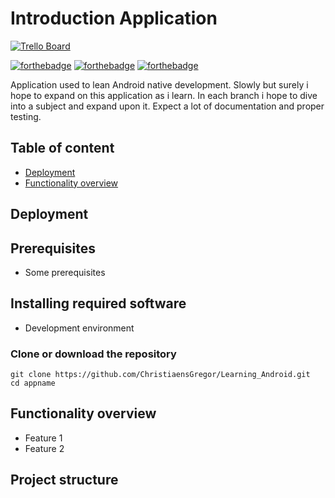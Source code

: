 # Introduction Application
[![Trello Board](https://img.shields.io/badge/Planning-Trello-brightred.svg?style=flat-square)](https://trello.com/b/1Oq2Anks/introduction-application)

[![forthebadge](https://forthebadge.com/images/badges/built-for-android.svg)](https://forthebadge.com)
[![forthebadge](https://forthebadge.com/images/badges/built-with-love.svg)](https://forthebadge.com)
[![forthebadge](https://forthebadge.com/images/badges/60-percent-of-the-time-works-every-time.svg)](https://forthebadge.com)

Application used to lean Android native development. Slowly but surely i hope to expand on this application as i learn.
In each branch i hope to dive into a subject and expand upon it. Expect a lot of documentation and proper testing.

## Table of content
- [Deployment](#Deployment)
- [Functionality overview](#Functionality-overview)

## Deployment

## Prerequisites
* Some prerequisites

## Installing required software
* Development environment

### Clone or download the repository

```shell
git clone https://github.com/ChristiaensGregor/Learning_Android.git
cd appname
```
## Functionality overview
* Feature 1
* Feature 2
## Project structure
